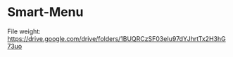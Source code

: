 # Smart-Menu

File weight: https://drive.google.com/drive/folders/1BUQRCzSF03eIu97dYJhrtTx2H3hG73uo


